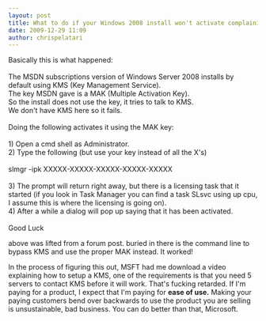 ```yaml
---
layout: post
title: What to do if your Windows 2008 install won't activate complaining about no KMS server
date: 2009-12-29 11:09
author: chrispelatari
---
```


<p>Basically this is what happened:<br /><br />The MSDN subscriptions version of 
Windows Server 2008 installs by default using KMS (Key Management 
Service).<br />The key MSDN gave is a MAK (Multiple Activation Key).<br />So the 
install does not use the key, it tries to talk to KMS.<br />We don't have KMS here 
so it fails.<br /><br />Doing the following activates it using the MAK 
key:<br /><br />1) Open a cmd shell as Administrator.<br />2) Type the following (but 
use your key instead of all the X's)<br /><br />slmgr -ipk 
XXXXX-XXXXX-XXXXX-XXXXX-XXXXX<br /><br />3) The prompt will return right away, but 
there is a licensing task that it started (if you look in Task Manager you can 
find a task SLsvc using up cpu, I assume this is where the licensing is going 
on).<br />4) After a while a dialog will pop up saying that it has been 
activated.<br /><br />Good Luck</p>
<p>above was lifted from a forum post. buried in there is the command line to 
bypass KMS and use the proper MAK instead. It worked!</p>
<p>In the process of figuring this out, MSFT had me download a video explaining 
how to setup a KMS, one of the requirements is that you need 5 servers to 
contact KMS before it will work. That's fucking retarded. If I'm paying for a 
product, I expect that I'm paying for <strong>ease of use.</strong> Making your 
paying customers bend over backwards to use the product you are selling is 
unsustainable, bad business. You can do better than that, 
Microsoft.</p>
